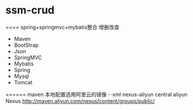 # ssm-crud
====
spring+springmvc+mybatis整合 增删改查<br/>

* Maven
* BootStrap
* Json
* SpringMVC
* Mybatis
* Spring
* Mysql
* Tomcat

======
maven 本地配置选用阿里云的镜像
···xml
  <mirrors>
	 <mirror>
      <id>nexus-aliyun</id>
      <mirrorOf>central</mirrorOf>
      <name>aliyun Nexus</name>
      <url>http://maven.aliyun.com/nexus/content/groups/public/</url>
    </mirror>
  </mirrors>


